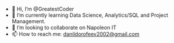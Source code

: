 - 👋 Hi, I’m @GreatestCoder
- 🌱 I’m currently learning Data Science, Analytics/SQL and Project Management.
- 💞️ I’m looking to collaborate on Napoleon IT
- 📫 How to reach me: danildorofeev2002@gmail.com

<!---
GreatestCoder/GreatestCoder is a ✨ special ✨ repository because its `README.md` (this file) appears on your GitHub profile.
You can click the Preview link to take a look at your changes.
--->
